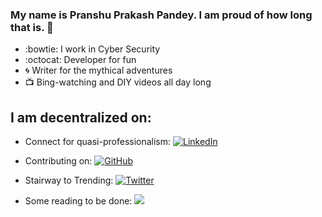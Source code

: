 ### My name is Pranshu Prakash Pandey. I am proud of how long that is. :triumph:

<!--
**pranshuprakashpandey/pranshuprakashpandey** is a ✨ _special_ ✨ repository because its `README.md` (this file) appears on your GitHub profile.

Here are some ideas to get you started:

- 🔭 I’m currently working on ...
- 🌱 I’m currently learning ...
- 👯 I’m looking to collaborate on ...
- 🤔 I’m looking for help with ...
- 💬 Ask me about ...
- 📫 How to reach me: ...
- 😄 Pronouns: ...
- ⚡ Fun fact: ...
-->

- :bowtie: I work in Cyber Security
- :octocat: Developer for fun
- :cyclone: Writer for the mythical adventures
- :tv: Bing-watching and DIY videos all day long




## I am decentralized on:

<p align="center"> 

- Connect for quasi-professionalism: <a href="https://linkedin.com/in/pranshu-upes"><img src="https://img.shields.io/badge/LinkedIn-%230077B5.svg?&style=flat-square&logo=linkedin&logoColor=white" alt="LinkedIn"></a>


- Contributing on: <a href="https://github.com/pranshuprakashpandey"><img src="https://img.shields.io/github/followers/pranshuprakashpandey.svg?label=GitHub&style=social" alt="GitHub"></a>


- Stairway to Trending: <a href="https://twitter.com/NewlyTerrible"><img src="https://img.shields.io/twitter/follow/NewlyTerrible?label=Twitter&style=social" alt="Twitter"></a> 


- Some reading to be done: <a href="https://getpocket.com/@384pTTd8A5000d787eg2668gcpdvAc8cpt8Y8dLaoPi5c0JaXsF9cI59G35nK3b7"><img src="https://img.shields.io/badge/pocket-%23EF3F56.svg?&style=flat-square&logo=pocket&logoColor=white">
